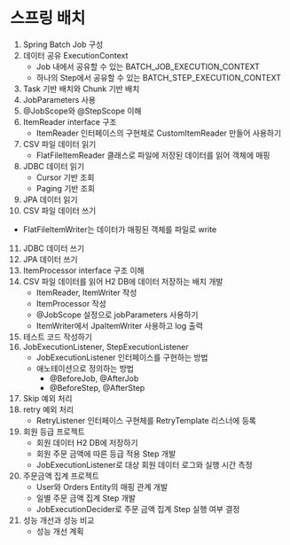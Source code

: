 # 스프링 배치

1. Spring Batch Job 구성
2. 데이터 공유 ExecutionContext
   - Job 내에서 공유할 수 있는 BATCH_JOB_EXECUTION_CONTEXT
   - 하나의 Step에서 공유할 수 있는 BATCH_STEP_EXECUTION_CONTEXT
3. Task 기반 배치와 Chunk 기반 배치
4. JobParameters 사용
5. @JobScope와 @StepScope 이해
6. ItemReader interface 구조
   - ItemReader 인터페이스의 구현체로 CustomItemReader 만들어 사용하기
7. CSV 파일 데이터 읽기
   - FlatFileItemReader 클래스로 파일에 저장된 데이터를 읽어 객체에 매핑
8. JDBC 데이터 읽기
   - Cursor 기반 조회
   - Paging 기반 조회
9. JPA 데이터 읽기
10. CSV 파일 데이터 쓰기
   - FlatFileItemWriter는 데이터가 매핑된 객체를 파일로 write
11. JDBC 데이터 쓰기
12. JPA 데이터 쓰기
13. ItemProcessor interface 구조 이해
14. CSV 파일 데이터를 읽어 H2 DB에 데이터 저장하는 배치 개발
    - ItemReader, ItemWriter 작성
    - ItemProcessor 작성
    - @JobScope 설정으로 jobParameters 사용하기
    - ItemWriter에서 JpaItemWriter 사용하고 log 출력
15. 테스트 코드 작성하기
16. JobExecutionListener, StepExecutionListener
    - JobExecutionListener 인터페이스를 구현하는 방법
    - 애노테이션으로 정의하는 방법
      - @BeforeJob, @AfterJob
      - @BeforeStep, @AfterStep
17. Skip 예외 처리
18. retry 예외 처리
    - RetryListener 인터페이스 구현체를 RetryTemplate 리스너에 등록
19. 회원 등급 프로젝트 
    - 회원 데이터 H2 DB에 저장하기
    - 회원 주문 금액에 따른 등급 적용 Step 개발
    - JobExecutionListener로 대상 회원 데이터 로그와 실행 시간 측정
20. 주문금액 집계 프로젝트
    - User와 Orders Entity의 매핑 관계 개발
    - 일별 주문 금액 집계 Step 개발
    - JobExecutionDecider로 주문 금액 집계 Step 실행 여부 결정
21. 성능 개선과 성능 비교
    - 성능 개선 계획